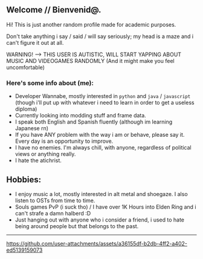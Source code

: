 ## Welcome // Bienvenid@.

Hi! This is just another random profile made for academic purposes.

Don't take anything i say / said / will say seriously; my head is a maze and i can't figure it out at all.

WARNING! --> THIS USER IS AUTISTIC, WILL START YAPPING ABOUT MUSIC AND VIDEOGAMES RANDOMLY (And it might make you feel uncomfortable)

### [&#x200B;](#)Here's some info about (me):

* Developer Wannabe, mostly interested in `python` and `java` / `javascript` (though i'll put up with whatever i need to learn in order to get a useless diploma)
* Currently looking into modding stuff and frame data.
* I speak both English and Spanish fluently (although im learning Japanese rn)
* If you have ANY problem with the way i am or behave, please say it. Every day is an opportunity to improve.
* I have no enemies. I'm always chill, with anyone, regardless of political views or anything really.
* I hate the atichrist.

## Hobbies:

* I enjoy music a lot, mostly interested in alt metal and shoegaze. I also listen to OSTs from time to time.
* Souls games PvP (i suck tho) / I have over 1K Hours into Elden Ring and i can't strafe a damn halberd :D
* Just hanging out with anyone who i consider a friend, i used to hate being around people but that belongs to the past.

-----------------------------------------------------------

https://github.com/user-attachments/assets/a36155df-b2db-4ff2-a402-ed5139159073

